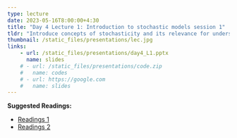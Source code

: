 ```yaml
---
type: lecture
date: 2023-05-16T8:00:00+4:30
title: "Day 4 Lecture 1: Introduction to stochastic models session 1"
tldr: "Introduce concepts of stochasticity and its relevance for understanding epidemic surge and probability of extinction"
thumbnail: /static_files/presentations/lec.jpg
links: 
    - url: /static_files/presentations/day4_L1.pptx
      name: slides
    # - url: /static_files/presentations/code.zip
    #   name: codes
    # - url: https://google.com
    #   name: slides
---
```

**Suggested Readings:**
- [Readings 1](http://example.com)
- [Readings 2](http://example.com)
